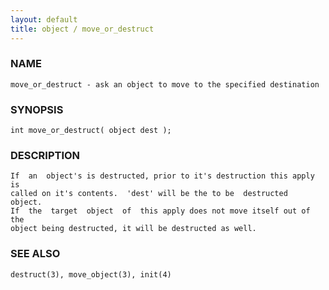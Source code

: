 ```yaml
---
layout: default
title: object / move_or_destruct
---
```


### NAME

    move_or_destruct - ask an object to move to the specified destination


### SYNOPSIS

    int move_or_destruct( object dest );


### DESCRIPTION

    If  an  object's is destructed, prior to it's destruction this apply is
    called on it's contents.  'dest' will be the to be  destructed  object.
    If  the  target  object  of  this apply does not move itself out of the
    object being destructed, it will be destructed as well.


### SEE ALSO

    destruct(3), move_object(3), init(4)
